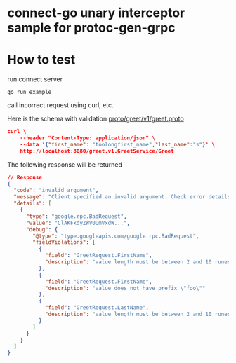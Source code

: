 # connect-go unary interceptor sample for protoc-gen-grpc

# How to test

run connect server

`go run example`

call incorrect request using curl, etc.

Here is the schema with validation [proto/greet/v1/greet.proto](proto/greet/v1/greet.proto)

```json
curl \
    --header "Content-Type: application/json" \
    --data '{"first_name": "toolongfirst_name","last_name":"s"}' \
    http://localhost:8080/greet.v1.GreetService/Greet
```

The following response will be returned

```json
// Response
{
  "code": "invalid_argument",
  "message": "Client specified an invalid argument. Check error details for more information.",
  "details": [
    {
      "type": "google.rpc.BadRequest",
      "value": "ClAKFkdyZWV0UmVxdW...",
      "debug": {
        "@type": "type.googleapis.com/google.rpc.BadRequest",
        "fieldViolations": [
          {
            "field": "GreetRequest.FirstName",
            "description": "value length must be between 2 and 10 runes, inclusive"
          },
          {
            "field": "GreetRequest.FirstName",
            "description": "value does not have prefix \"foo\""
          },
          {
            "field": "GreetRequest.LastName",
            "description": "value length must be between 2 and 10 runes, inclusive"
          }
        ]
      }
    }
  ]
}
```
